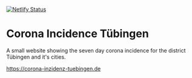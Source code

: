 [![Netlify Status](https://api.netlify.com/api/v1/badges/186216bf-5bac-4f96-8da8-9a7be06d7f37/deploy-status)](https://app.netlify.com/sites/naughty-franklin-36f854/deploys)

# Corona Incidence Tübingen

A small website showing the seven day corona incidence for the district Tübingen and it's cities.

https://corona-inzidenz-tuebingen.de

